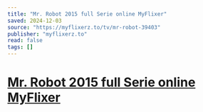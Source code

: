 ```yaml
---
title: "Mr. Robot 2015 full Serie online MyFlixer"
saved: 2024-12-03
source: "https://myflixerz.to/tv/mr-robot-39403"
publisher: "myflixerz.to"
read: false
tags: []
---
```


# [Mr. Robot 2015 full Serie online MyFlixer](https://myflixerz.to/tv/mr-robot-39403)

